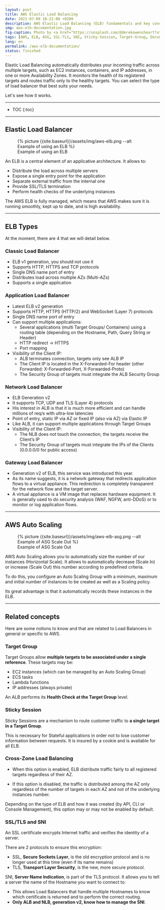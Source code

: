 ```yaml
---
layout: post
title: AWS Elastic Load Balancing
date: 2021-07-09 16:21:00 +0200
description: AWS Elastic Load Balancing (ELB) fundamentals and key concepts you should know. Tutorial, user guide. Also talks about ASG, SSL-TLS, SNI, Sticky-Session, Target-Group.
img: aws-elb-documentation.jpg
fig-caption: Photo by <a href="https://unsplash.com/@derekowensheart?utm_source=unsplash&utm_medium=referral&utm_content=creditCopyText">Derek Owens</a> on <a href="https://unsplash.com/s/photos/swing?utm_source=unsplash&utm_medium=referral&utm_content=creditCopyText">Unsplash</a>
tags: [AWS, ELB, ASG, SSL-TLS, SNI, Sticky-Session, Target-Group, Documentation]
lang: en
permalink: /aws-elb-documentation/
status: finished
---
```


Elastic Load Balancing automatically distributes your incoming traffic across multiple targets, such as EC2 instances, containers, and IP addresses, in one or more Availability Zones. It monitors the health of its registered targets and routes traffic only to the healthy targets. You can select the type of load balancer that best suits your needs.

Let's see how it works.

<hr class="hr-text" data-content="Content">

* TOC
{:toc}

<hr class="hr-text" data-content="ELB">

## Elastic Load Balancer

<figure class="article">
  {% picture {{site.baseurl}}/assets/img/aws-elb.png --alt Example of using an ELB %}
  <figcaption>Example of using an ELB</figcaption>
</figure>

An ELB is a central element of an applicative architecture. It allows to:
- Distribute the load across multiple servers
- Expose a single entry point for the application
- Separate external traffic from the internal one
- Provide SSL/TLS termination
- Perform health checks of the underlying instances

The AWS ELB is fully managed, which means that AWS makes sure it is running smoothly, kept up to date, and is high availability.

<hr class="hr-text" data-content="ELB Types">

## ELB Types

At the moment, there are 4 that we will detail below.

### Classic Load Balancer
  * ELB v1 generation, you should not use it
  * Supports HTTP, HTTPS and TCP protocols
  * Single DNS name port of entry
  * Distributes load across multiple AZs (Multi-AZs)
  * Supports a single application

### Application Load Balancer
  * Latest ELB v2 generation
  * Supports HTTP, HTTPS (HTTP/2) and WebSocket (Layer 7) protocols
  * Single DNS name port of entry
  * Can support multiple applications:
    - Several applications (multi Target Groups/ Containers) using a routing table (depending on the Hostname, Path, Query String or Header)
    - HTTP redirect -> HTTPS
    - Port mapping
  * Visibility of the Client IP: 
    - ALB terminates connection, targets only see ALB IP
    - The Client IP is located in the X-Forwarded-For header (other Forwarded: X-Forwarded-Port, X-Forwarded-Proto)
    - The Security Group of targets must integrate the ALB Security Group

### Network Load Balancer
  * ELB Generation v2
  * It supports TCP, UDP and TLS (Layer 4) protocols
  * His interest in ALB is that it is much more efficient and can handle millions of req/s with ultra-low latencies
  * Point of entry, static IP via AZ or fixed IP (also via AZ) via Elastic IP
  * Like ALB, it can support multiple applications through Target Groups
  * Visibility of the Client IP: 
    - The NLB does not touch the connection, the targets receive the Client’s IP
    - The Security Group of targets must integrate the IPs of the Clients (0.0.0.0/0 for public access)

### Gateway Load Balancer
  * Generation v2 of ELB, this service was introduced this year.
  * As its name suggests, it is a network gateway that redirects application flows to a virtual appliance. This redirection is completely transparent for the network flow and the target server.
  * A virtual appliance is a VM image that replaces hardware equipment. It is generally used to do security analysis (WAF, NGFW, anti-DDoS) or to monitor or log application flows.

<hr class="hr-text" data-content="ASG">

## AWS Auto Scaling

<figure class="article">
  {% picture {{site.baseurl}}/assets/img/aws-elb-asg.png --alt Example of ASG Scale Out %}
  <figcaption>Example of ASG Scale Out</figcaption>
</figure>

AWS Auto Scaling allows you to automatically size the number of our instances (Horizontal Scale). It allows to automatically decrease (Scale In) or increase (Scale Out) this number according to predefined criteria.

To do this, you configure an Auto Scaling Group with a minimum, maximum and initial number of instances to be created as well as a Scaling policy.

Its great advantage is that it automatically records these instances in the ELB.

<hr class="hr-text" data-content="Related">

## Related concepts

Here are some notions to know and that are related to Load Balancers in general or specific to AWS.

### Target Group

Target Groups allow **multiple targets to be associated under a single reference**.
These targets may be:
- EC2 instances (which can be managed by an Auto Scaling Group)
- ECS tasks
- Lambda functions
- IP addresses (always private)

An ALB performs its **Health Check at the Target Group** level.

### Sticky Session

Sticky Sessions are a mechanism to route customer traffic to **a single target in a Target Group**.

This is necessary for Stateful applications in order not to lose customer information between requests. It is insured by a cookie and is available for all ELB.

### Cross-Zone Load Balancing

- When this option is enabled, ELB distribute traffic fairly to all registered targets regardless of their AZ.

- If this option is disabled, the traffic is distributed among the AZ only regardless of the number of targets in each AZ and not of the underlying instances number.

Depending on the type of ELB and how it was created (by API, CLI or Console Management), this option may or may not be enabled by default.

### SSL/TLS and SNI

An SSL certificate encrypts Internet traffic and verifies the identity of a server.

There are 2 protocols to ensure this encryption:

- SSL, **Secure Sockets Layer**, is the old encryption protocol and is no longer used at this time (even if its name remains)
- TLS, **Transport Layer Security**, is the new, more secure protocol.

SNI, **Server Name Indication**, is part of the TLS protocol. It allows you to tell a server the name of the Hostname you want to connect to:

- This allows Load Balancers that handle multiple Hostnames to know which certificate is returned and to perform the correct routing.
- **Only ALB and NLB, generation v2, know how to manage the SNI**.

